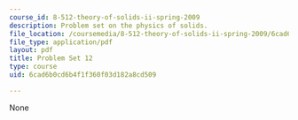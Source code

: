 ```yaml
---
course_id: 8-512-theory-of-solids-ii-spring-2009
description: Problem set on the physics of solids.
file_location: /coursemedia/8-512-theory-of-solids-ii-spring-2009/6cad6b0cd6b4f1f360f03d182a8cd509_MIT8_512s09_pset12.pdf
file_type: application/pdf
layout: pdf
title: Problem Set 12
type: course
uid: 6cad6b0cd6b4f1f360f03d182a8cd509

---
```

None